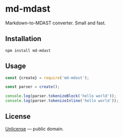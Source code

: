 # md-mdast

Markdown-to-MDAST converter. Small and fast.

## Installation

```shell
npm install md-mdast
```

## Usage

```js
const {create} = require('md-mdast');

const parser = create();

console.log(parser.tokenizeBlock('hello world'));
console.log(parser.tokenizeInline('hello world'));
```

## License

[Unlicense](http://unlicense.org/) &mdash; public domain.
